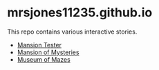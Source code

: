 # mrsjones11235.github.io

This repo contains various interactive stories.

- [Mansion Tester](https://mrsjones11235.github.io/210214%20Interactive%20Story%20-%20MansionTester.html)
- [Mansion of Mysteries](https://mrsjones11235.github.io/The%20Mansion%20of%20Mysteries.html)
- [Museum of Mazes](https://mrsjones11235.github.io/The%20Museum%20of%20Mazes.html)
